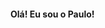 #### Olá! Eu sou o Paulo!
<!---
paulojsx/paulojsx is a ✨ special ✨ repository because its `README.md` (this file) appears on your GitHub profile.
You can click the Preview link to take a look at your changes.
--->
